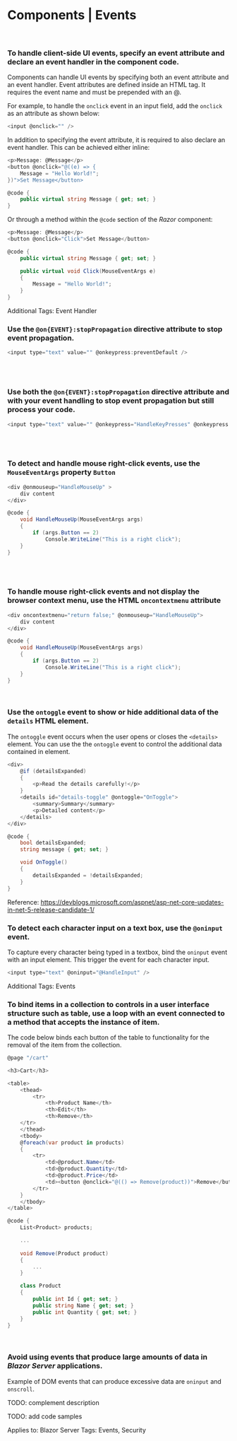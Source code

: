 # Components | Events
<br>


### To handle client-side UI events, specify an event attribute and declare an event handler in the component code.

Components can handle UI events by specifying both an event attribute and an event handler. Event attributes are defined inside an HTML tag. It requires the event name
and must be prepended with an @.

For example, to handle the `onclick` event in an input field, add the `onclick` as an attribute as shown below:

```csharp
<input @onclick="" />
```

In addition to specifying the event attribute, it is required to also declare an event handler. This can be achieved either inline:

```csharp
<p>Message: @Message</p>
<button @onclick="@((e) => {
    Message = "Hello World!";
})">Set Message</button>

@code {
    public virtual string Message { get; set; }
}
```

Or through a method within the `@code` section of the _Razor_ component:

```csharp
<p>Message: @Message</p>
<button @onclick="Click">Set Message</button>

@code {
    public virtual string Message { get; set; }

    public virtual void Click(MouseEventArgs e)
    {
        Message = "Hello World!";
    }
}
```

Additional Tags: Event Handler
<br>


### Use the `@on{EVENT}:stopPropagation` directive attribute to stop event propagation.

```csharp
<input type="text" value="" @onkeypress:preventDefault />
```
<br><br>


### Use both the `@on{EVENT}:stopPropagation` directive attribute and with your event handling to stop event propagation but still process your code.

```csharp
<input type="text" value="" @onkeypress="HandleKeyPresses" @onkeypress:preventDefault />
```
<br><br>


### To detect and handle mouse right-click events, use the `MouseEventArgs` property `Button`

```csharp
<div @onmouseup="HandleMouseUp" >
    div content
</div>

@code {
    void HandleMouseUp(MouseEventArgs args)
    {
        if (args.Button == 2)
            Console.WriteLine("This is a right click");
    }
}
```
<br><br>


### To handle mouse right-click events and not display the browser context menu, use the HTML `oncontextmenu` attribute

```csharp
<div oncontextmenu="return false;" @onmouseup="HandleMouseUp">
    div content
</div>

@code {
    void HandleMouseUp(MouseEventArgs args)
    {
        if (args.Button == 2)
            Console.WriteLine("This is a right click");
    }
}
```
<br>


### Use the `ontoggle` event to show or hide additional data of the `details` HTML element.

The `ontoggle` event occurs when the user opens or closes the `<details>` element. You can use the the `ontoggle` event to control the additional data contained in element.

```csharp
<div>
    @if (detailsExpanded)
    {
        <p>Read the details carefully!</p>
    }
    <details id="details-toggle" @ontoggle="OnToggle">
        <summary>Summary</summary>
        <p>Detailed content</p>
    </details>
</div>

@code {
    bool detailsExpanded;
    string message { get; set; }

    void OnToggle()
    {
        detailsExpanded = !detailsExpanded;
    }
}
```

Reference: https://devblogs.microsoft.com/aspnet/asp-net-core-updates-in-net-5-release-candidate-1/
<br>


### To detect each character input on a text box, use the `@oninput` event.

To capture every character being typed in a textbox, bind the `oninput` event with an input element. This trigger the event for each character input.

```csharp
<input type="text" @oninput="@HandleInput" />
```

Additional Tags: Events
<br>


### To bind items in a collection to controls in a user interface structure such as table, use a loop with an event connected to a method that accepts the instance of item.

The code below binds each button of the table to functionality for the removal of the item from the collection.

```csharp
@page "/cart"

<h3>Cart</h3>

<table>
	<thead>
		<tr>
			<th>Product Name</th>
			<th>Edit</th>
			<th>Remove</th>
	</tr>
	</thead>
	<tbody>
	@foreach(var product in products)
	{
		<tr>
			<td>@product.Name</td>
			<td>@product.Quantity</td>
			<td>@product.Price</td>
			<td><button @onclick="@(() => Remove(product))">Remove</button></td>
		</tr>
	}
	</tbody>
</table>

@code {
	List<Product> products;

	...
	
    void Remove(Product product)
    {
		...
	}

    class Product
    {
        public int Id { get; set; }
        public string Name { get; set; }
        public int Quantity { get; set; }
    }
}
```
<br>


### Avoid using events that produce large amounts of data in _Blazor Server_ applications.

Example of DOM events that can produce excessive data are `oninput` and `onscroll`.

TODO: complement description

TODO: add code samples

Applies to: Blazor Server
Tags: Events, Security

<br>